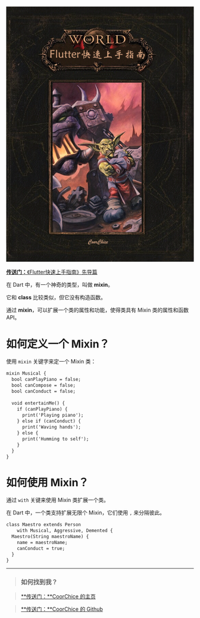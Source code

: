 [![](https://raw.githubusercontent.com/chenBingX/img/master/Flutter/Flutter快速上手指南封面2.JPG)](https://www.jianshu.com/p/868edb4e49ce)

[**传送门：**《Flutter快速上手指南》先导篇](https://www.jianshu.com/p/868edb4e49ce)

在 Dart 中，有一个神奇的类型，叫做 **mixin**。

它和 **class** 比较类似，但它没有构造函数。

通过 **mixin**，可以扩展一个类的属性和功能，使得类具有 Mixin 类的属性和函数 API。

# 如何定义一个 Mixin？

使用 `mixin` 关键字来定一个 Mixin 类：

```
mixin Musical {
  bool canPlayPiano = false;
  bool canCompose = false;
  bool canConduct = false;

  void entertainMe() {
    if (canPlayPiano) {
      print('Playing piano');
    } else if (canConduct) {
      print('Waving hands');
    } else {
      print('Humming to self');
    }
  }
}
```

# 如何使用 Mixin？

通过 `with` 关键来使用 Mixin 类扩展一个类。

在 Dart 中，一个类支持扩展无限个 Mixin，它们使用 `,` 来分隔彼此。

```
class Maestro extends Person
    with Musical, Aggressive, Demented {
  Maestro(String maestroName) {
    name = maestroName;
    canConduct = true;
  }
}
```

---

> ### 如何找到我？

> [**传送门：**CoorChice 的主页](https://juejin.im/user/57fc43b67db2a200595ffd94)

> [**传送门：**CoorChice 的 Github](https://github.com/chenBingX)

